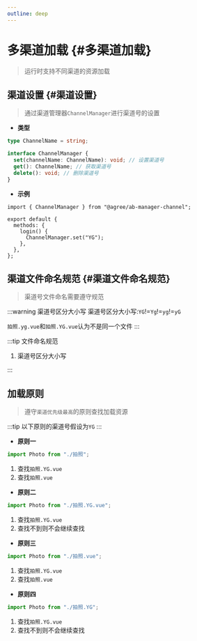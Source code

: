 ```yaml
---
outline: deep
---
```


# 多渠道加载 {#多渠道加载}

> 运行时支持不同渠道的资源加载

## 渠道设置 {#渠道设置}

> 通过渠道管理器`ChannelManager`进行渠道号的设置

- **类型**

```ts
type ChannelName = string;

interface ChannelManager {
  set(channelName: ChannelName): void; // 设置渠道号
  get(): ChannelName; // 获取渠道号
  delete(): void; // 删除渠道号
}
```

- **示例**

```ts{6}
import { ChannelManager } from "@agree/ab-manager-channel";

export default {
  methods: {
    login() {
      ChannelManager.set("YG");
    },
  },
};
```

## 渠道文件命名规范 {#渠道文件命名规范}

> 渠道号文件命名需要遵守规范

:::warning 渠道号区分大小写
渠道号区分大小写:`YG`!=`Yg`!=`yg`!=`yG`

`拍照.yg.vue`和`拍照.YG.vue`认为不是同一个文件
:::

:::tip 文件命名规范

1. 渠道号区分大小写

:::

## 加载原则

> 遵守`渠道优先级最高`的原则查找加载资源

:::tip
以下原则的渠道号假设为`YG`
:::

- **原则一**

```ts
import Photo from "./拍照";
```

1. 查找`拍照.YG.vue`
2. 查找`拍照.vue`

- **原则二**

```ts
import Photo from "./拍照.YG.vue";
```

1. 查找`拍照.YG.vue`
2. 查找不到则不会继续查找

- **原则三**

```ts
import Photo from "./拍照.vue";
```

1. 查找`拍照.YG.vue`
2. 查找`拍照.vue`


- **原则四**

```ts
import Photo from "./拍照.YG";
```

1. 查找`拍照.YG.vue`
2. 查找不到则不会继续查找